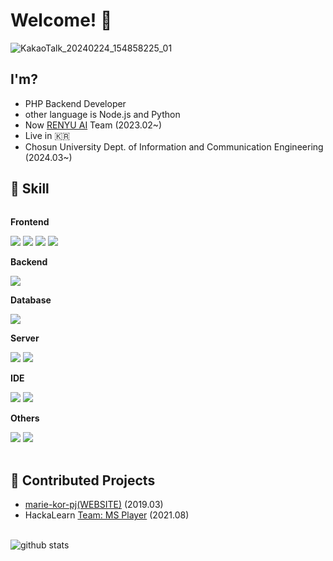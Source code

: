 # Welcome! 👋
<!-- ![IMG_6655](https://github.com/fpalslxent/fpalslxent/assets/32701658/9460e0cd-b0c5-4d42-9795-ac2afcec166e) -->
![KakaoTalk_20240224_154858225_01](https://github.com/n47turbo/n47turbo/assets/32701658/c06c0401-822e-427a-a409-b1d92d80c8fa)

## I'm?
- PHP Backend Developer
- other language is Node.js and Python
- Now [RENYU AI](https://renyu.ai) Team (2023.02~)
- Live in 🇰🇷
- Chosun University Dept. of Information and Communication Engineering (2024.03~)

## 🔨 Skill
<div style="display:flex; flex-direction:column; align-items:flex-start;">
      <!-- Frontend -->
    <p><strong>Frontend</strong></p>
    <div>
        <img src="https://img.shields.io/badge/html5-E34F26?style=for-the-badge&logo=html5&logoColor=white"> 
        <img src="https://img.shields.io/badge/css-1572B6?style=for-the-badge&logo=css3&logoColor=white"> 
        <img src="https://img.shields.io/badge/bootstrap-7952B3?style=for-the-badge&logo=bootstrap&logoColor=white">
        <img src="https://img.shields.io/badge/vue.js-4FC08D?style=for-the-badge&logo=vue.js&logoColor=white">
    </div>
    <!-- Backend -->
    <p><strong>Backend</strong></p>
    <div>
       <img src="https://img.shields.io/badge/php-777BB4?style=for-the-badge&logo=php&logoColor=white">
    </div>
    <!-- Database -->
    <p><strong>Database</strong></p>
    <div>
        <img src="https://img.shields.io/badge/mysql-4479A1?style=for-the-badge&logo=mysql&logoColor=white"> 
    </div>
    <!-- Server -->
    <p><strong>Server</strong></p>
    <div>
        <img src="https://img.shields.io/badge/linux-FCC624?style=for-the-badge&logo=linux&logoColor=black"> 
        <img src="https://img.shields.io/badge/oracle-F80000?style=for-the-badge&logo=oracle&logoColor=white">
    </div>
     <!-- IDE -->
    <p><strong>IDE</strong></p>
    <div>
        <img src="https://img.shields.io/badge/phpstorm-000000?style=for-the-badge&logo=phpstorm&logoColor=white"> 
        <img src="https://img.shields.io/badge/pycharm-000000?style=for-the-badge&logo=pycharm&logoColor=white"> 
</div>
    <!-- Others -->
    <p><strong>Others</strong></p>
    <div>
        <img src="https://img.shields.io/badge/python-3776AB?style=for-the-badge&logo=python&logoColor=white"> 
        <img src="https://img.shields.io/badge/vercel-000000?style=for-the-badge&logo=vercel&logoColor=white"> 
</div>
      <br>
</div>

## 🙋 Contributed Projects
- [marie-kor-pj(WEBSITE)](https://github.com/marie-kor-pj) (2019.03)
- HackaLearn [Team: MS Player](https://github.com/devrel-kr/HackaLearn/blob/main/teams/MS%20Player.md) (2021.08)

<br>![github stats](https://github-readme-stats.vercel.app/api?username=n47turbo&show_icons=true&theme=dark)
